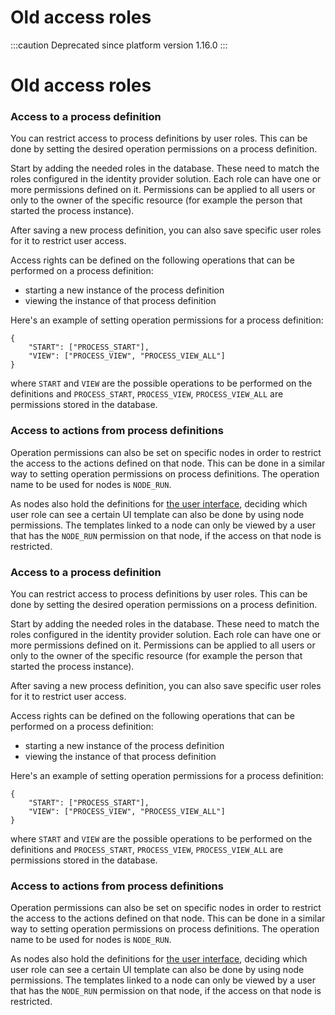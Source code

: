 
# Old access roles

:::caution
Deprecated since platform version 1.16.0
:::

# Old access roles

### Access to a process definition

You can restrict access to process definitions by user roles. This can be done by setting the desired operation permissions on a process definition.

Start by adding the needed roles in the database. These need to match the roles configured in the identity provider solution. Each role can have one or more permissions defined on it. Permissions can be applied to all users or only to the owner of the specific resource (for example the person that started the process instance).

After saving a new process definition, you can also save specific user roles for it to restrict user access.&#x20;

Access rights can be defined on the following operations that can be performed on a process definition:

* starting a new instance of the process definition
* viewing the instance of that process definition

Here's an example of setting operation permissions for a process definition:

```
{
    "START": ["PROCESS_START"], 
    "VIEW": ["PROCESS_VIEW", "PROCESS_VIEW_ALL"]
}
```

where `START` and `VIEW` are the possible operations to be performed on the definitions and `PROCESS_START`, `PROCESS_VIEW`, `PROCESS_VIEW_ALL` are permissions stored in the database.

### Access to actions from process definitions

Operation permissions can also be set on specific nodes in order to restrict the access to the actions defined on that node. This can be done in a similar way to setting operation permissions on process definitions. The operation name to be used for nodes is `NODE_RUN`.

As nodes also hold the definitions for [the user interface](https://docs.flowx.ai/flowx-designer/building-blocks#template-configs), deciding which user role can see a certain UI template can also be done by using node permissions. The templates linked to a node can only be viewed by a user that has the `NODE_RUN` permission on that node, if the access on that node is restricted.

### Access to a process definition

You can restrict access to process definitions by user roles. This can be done by setting the desired operation permissions on a process definition.

Start by adding the needed roles in the database. These need to match the roles configured in the identity provider solution. Each role can have one or more permissions defined on it. Permissions can be applied to all users or only to the owner of the specific resource (for example the person that started the process instance).

After saving a new process definition, you can also save specific user roles for it to restrict user access.&#x20;

Access rights can be defined on the following operations that can be performed on a process definition:

* starting a new instance of the process definition
* viewing the instance of that process definition

Here's an example of setting operation permissions for a process definition:

```
{
    "START": ["PROCESS_START"], 
    "VIEW": ["PROCESS_VIEW", "PROCESS_VIEW_ALL"]
}
```

where `START` and `VIEW` are the possible operations to be performed on the definitions and `PROCESS_START`, `PROCESS_VIEW`, `PROCESS_VIEW_ALL` are permissions stored in the database.

### Access to actions from process definitions

Operation permissions can also be set on specific nodes in order to restrict the access to the actions defined on that node. This can be done in a similar way to setting operation permissions on process definitions. The operation name to be used for nodes is `NODE_RUN`.

As nodes also hold the definitions for [the user interface](https://docs.flowx.ai/flowx-designer/building-blocks#template-configs), deciding which user role can see a certain UI template can also be done by using node permissions. The templates linked to a node can only be viewed by a user that has the `NODE_RUN` permission on that node, if the access on that node is restricted.